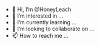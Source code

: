- 👋 Hi, I’m @HoneyLeach
- 👀 I’m interested in ...
- 🌱 I’m currently learning ...
- 💞️ I’m looking to collaborate on ...
- 📫 How to reach me ...

<!---
HoneyLeach/HoneyLeach is a ✨ special ✨ repository because its `README.md` (this file) appears on your GitHub profile.
You can click the Preview link to take a look at your changes.
--->
